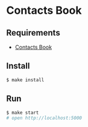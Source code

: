 # Contacts Book   

## Requirements

* [Contacts Book](https://pure-earth-87671.herokuapp.com/)

## Install

```sh
$ make install
```

## Run

```sh
$ make start
# open http://localhost:5000
```
